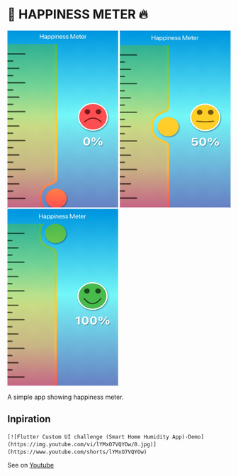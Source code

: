 # :rocket: HAPPINESS METER :fire:
<img src="screenshots/image1.png" style="width:250px;height:400px;">
<img src="screenshots/image2.png" style="width:250px;height:400px;">
<img src="screenshots/image3.png" style="width:250px;height:400px;">

A simple app showing happiness meter.

## Inpiration

`
[![Flutter Custom UI challenge (Smart Home Humidity App)-Demo]
(https://img.youtube.com/vi/lYMxO7VQYOw/0.jpg)]
(https://www.youtube.com/shorts/lYMxO7VQYOw)
`

See on [Youtube](https://www.youtube.com/shorts/lYMxO7VQYOw)
